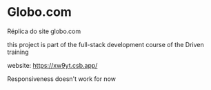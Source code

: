 # Globo.com
Réplica do site globo.com

this project is part of the full-stack development course of the Driven training

website: https://xw9yt.csb.app/

Responsiveness doesn't work for now
